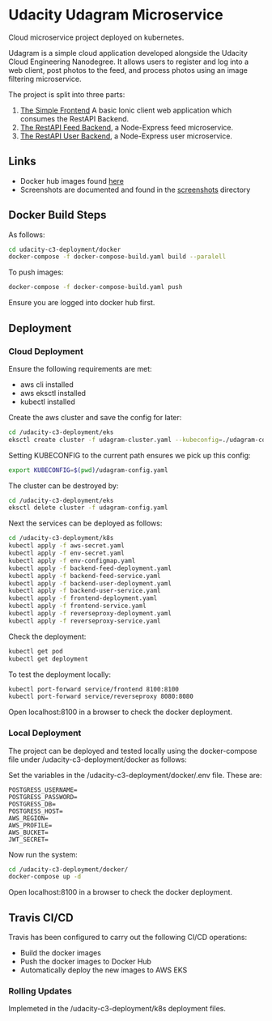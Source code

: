 # Udacity Udagram Microservice

Cloud microservice project deployed on kubernetes.

Udagram is a simple cloud application developed alongside the Udacity Cloud Engineering Nanodegree. It allows users to register and log into a web client, post photos to the feed, and process photos using an image filtering microservice.

The project is split into three parts:

1. [The Simple Frontend](/udacity-c3-frontend) A basic Ionic client web application which consumes the RestAPI Backend.
2. [The RestAPI Feed Backend](/udacity-c3-restapi-feed), a Node-Express feed microservice.
3. [The RestAPI User Backend](/udacity-c3-restapi-user), a Node-Express user microservice.

## Links

- Docker hub images found [here](https://hub.docker.com/u/chedburgh)
- Screenshots are documented and found in the [screenshots](screenshots) directory

## Docker Build Steps

As follows:

```bash
cd udacity-c3-deployment/docker
docker-compose -f docker-compose-build.yaml build --paralell
```

To push images:

```bash
docker-compose -f docker-compose-build.yaml push
```

Ensure you are logged into docker hub first.

## Deployment

### Cloud Deployment

Ensure the following requirements are met:

- aws cli installed
- aws eksctl installed
- kubectl installed

Create the aws cluster and save the config for later:

```bash
cd /udacity-c3-deployment/eks
eksctl create cluster -f udagram-cluster.yaml --kubeconfig=./udagram-config.yaml
```

Setting KUBECONFIG to the current path ensures we pick up this config:

```bash
export KUBECONFIG=$(pwd)/udagram-config.yaml
```

The cluster can be destroyed by:

```bash
cd /udacity-c3-deployment/eks
eksctl delete cluster -f udagram-config.yaml
```

Next the services can be deployed as follows:

```bash
cd /udacity-c3-deployment/k8s
kubectl apply -f aws-secret.yaml
kubectl apply -f env-secret.yaml 
kubectl apply -f env-configmap.yaml 
kubectl apply -f backend-feed-deployment.yaml 
kubectl apply -f backend-feed-service.yaml
kubectl apply -f backend-user-deployment.yaml 
kubectl apply -f backend-user-service.yaml
kubectl apply -f frontend-deployment.yaml 
kubectl apply -f frontend-service.yaml
kubectl apply -f reverseproxy-deployment.yaml 
kubectl apply -f reverseproxy-service.yaml
```

Check the deployment:

```bash
kubectl get pod
kubectl get deployment
```

To test the deployment locally:

```bash
kubectl port-forward service/frontend 8100:8100
kubectl port-forward service/reverseproxy 8080:8080
```

Open localhost:8100 in a browser to check the docker deployment.

### Local Deployment

The project can be deployed and tested locally using the docker-compose file under /udacity-c3-deployment/docker as follows:

Set the variables in the /udacity-c3-deployment/docker/.env file. These are:

```
POSTGRESS_USERNAME=
POSTGRESS_PASSWORD=
POSTGRESS_DB=
POSTGRESS_HOST=
AWS_REGION=
AWS_PROFILE=
AWS_BUCKET=
JWT_SECRET=
```

Now run the system:

```bash
cd /udacity-c3-deployment/docker/
docker-compose up -d
```

Open localhost:8100 in a browser to check the docker deployment.

## Travis CI/CD

Travis has been configured to carry out the following CI/CD operations:

- Build the docker images
- Push the docker images to Docker Hub
- Automatically deploy the new images to AWS EKS

### Rolling Updates

Implemeted in the /udacity-c3-deployment/k8s deployment files.